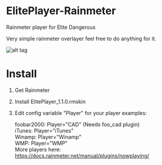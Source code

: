 # ElitePlayer-Rainmeter
Rainmeter player for Elite Dangerous

Very simple rainmeter overlayer feel free to do anything for it.

![alt tag](https://raw.githubusercontent.com/Mindii/ElitePlayer-Rainmeter/master/Img/eliteplayer.jpg)

# Install
1. Get Rainmeter
2. Install ElitePlayer_1.1.0.rmskin
3. Edit config variable "Player" for your player examples:

     foobar2000: Player="CAD" (Needs foo_cad plugin)<br>
     iTunes: Player="iTunes"<br>
     Winamp: Player="Winamp"<br>
     WMP: Player="WMP"<br>
     More players here: https://docs.rainmeter.net/manual/plugins/nowplaying/
